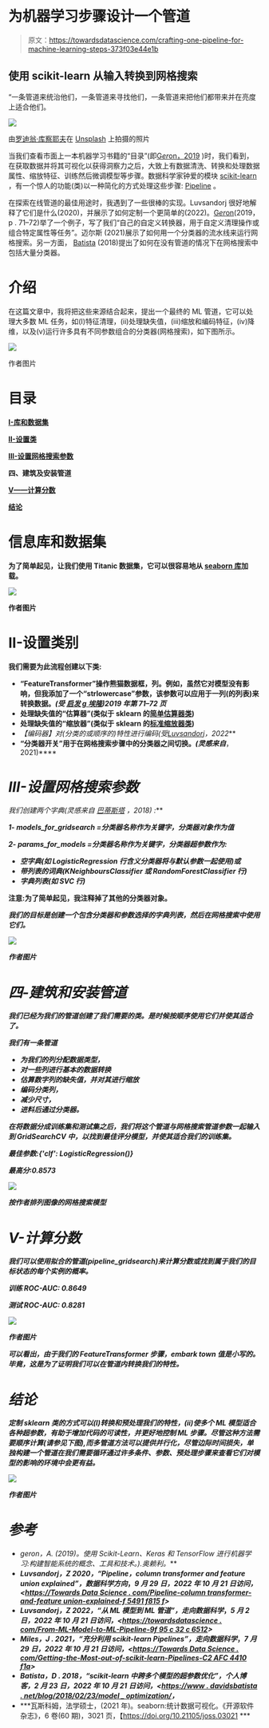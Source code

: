 # 为机器学习步骤设计一个管道

> 原文：<https://towardsdatascience.com/crafting-one-pipeline-for-machine-learning-steps-373f03e44e1b>

## 使用 scikit-learn 从输入转换到网格搜索

“一条管道来统治他们，一条管道来寻找他们，一条管道来把他们都带来并在亮度上适合他们。

![](img/417ff8a693adb5c2cde6d96752e12964.png)

由[罗迪翁·库察耶夫](https://unsplash.com/es/@frostroomhead?utm_source=medium&utm_medium=referral)在 [Unsplash](https://unsplash.com?utm_source=medium&utm_medium=referral) 上拍摄的照片

当我们查看市面上一本机器学习书籍的“目录”(即[G*er*on，2019](#0195) )时，我们看到，在获取数据并将其可视化以获得洞察力之后，大致上有数据清洗、转换和处理数据属性、缩放特征、训练然后微调模型等步骤。数据科学家钟爱的模块 [scikit-learn](https://scikit-learn.org/stable/) ，有一个惊人的功能(类)以一种简化的方式处理这些步骤: [Pipeline](https://scikit-learn.org/stable/modules/generated/sklearn.pipeline.Pipeline.html) 。

在探索在线管道的最佳用途时，我遇到了一些很棒的实现。Luvsandorj 很好地解释了它们是什么(2020)，并展示了如何定制一个更简单的(2022)。[G*er*on](#0195)(2019，p . 71–72)举了一个例子，写了我们“自己的自定义转换器，用于自定义清理操作或组合特定属性等任务”。迈尔斯 (2021)展示了如何用一个分类器的流水线来运行网格搜索。另一方面， [Batista](#0195) (2018)提出了如何在没有管道的情况下在网格搜索中包括大量分类器。

# 介绍

在这篇文章中，我将把这些来源结合起来，提出一个最终的 ML 管道，它可以处理大多数 ML 任务，如(I)特征清理，(ii)处理缺失值，(iii)缩放和编码特征，(iv)降维，以及(v)运行许多具有不同参数组合的分类器(网格搜索)，如下图所示。

![](img/91ac7a84d5ff8b4aee01b67934aa31e7.png)

作者图片

# 目录

[**I-库和数据集**](#15c5)

[**II-设置类**](#a59b)

[**III-设置网格搜索参数**](#3134)

[](#ea63)**四、建筑及安装管道**

**[**V——计算分数**](#190c)**

**[**结论**](#8381)**

# ****信息库和数据集****

**为了简单起见，让我们使用 Titanic 数据集，它可以很容易地从 [seaborn 库](#0195)加载。**

**![](img/32e803effc321c6c8fa8b58809929831.png)**

**作者图片**

# ****II-设置类别****

**我们需要为此流程创建以下类:**

*   **“FeatureTransformer”操作熊猫数据框，列。例如，虽然它对模型没有影响，但我添加了一个“strlowercase”参数，该参数可以应用于一列(的列表)来转换数据。*(受* [*启发 g 埃隆*](#0195)*)2019 年第 71–72 页***
*   **处理缺失值的“估算器”(类似于 sklearn 的[简单估算器类](https://scikit-learn.org/stable/modules/generated/sklearn.impute.SimpleImputer.html))**
*   **处理缺失值的“缩放器”(类似于 sklearn 的[标准缩放器类](https://scikit-learn.org/stable/modules/generated/sklearn.preprocessing.StandardScaler.html))**
*   **【编码器】对(分类的或顺序的)特性进行编码*(受*[*Luvsandorj*](#0195)*，2022***
*   **“分类器开关”用于在网格搜索步骤中的分类器之间切换。*(灵感来自*[](#0195)**，2021)****

# *****III-设置网格搜索参数*****

***我们创建两个字典*(灵感来自* [*巴蒂斯塔*](#0195) *，2018)* :***

***1- models_for_gridsearch =分类器名称作为关键字，分类器对象作为值***

***2- params_for_models =分类器名称作为关键字，分类器超参数作为:***

*   ***空字典(如 LogisticRegression 行含义分类器将与默认参数一起使用)或***
*   ***带列表的词典(KNeighboursClassifier 或 RandomForestClassifier 行)***
*   ***字典列表(如 SVC 行)***

****注意:为了简单起见，我注释掉了其他的分类器对象。****

***我们的目标是创建一个包含分类器和参数选择的字典列表，然后在网格搜索中使用它们。***

***![](img/20d4d8ad34a915a81e371ee858040fbc.png)***

***作者图片***

# *****四-建筑和安装管道*****

***我们已经为我们的管道创建了我们需要的类。是时候按顺序使用它们并使其适合了。***

***我们有一条管道***

*   ***为我们的列分配数据类型，***
*   ***对一些列进行基本的数据转换***
*   ***估算数字列的缺失值，并对其进行缩放***
*   ***编码分类列，***
*   ***减少尺寸，***
*   ***进料后通过分类器。***

***在将数据分成训练集和测试集之后，我们将这个管道与网格搜索管道参数一起输入到 GridSearchCV 中，以找到最佳评分模型，并使其适合我们的训练集。***

***最佳参数:{'clf': LogisticRegression()}***

***最高分:0.8573***

***![](img/52a39ad4da6685a97a3a9bb1fd3c5c40.png)***

***按作者排列图像的网格搜索模型***

# *****V-计算分数*****

***我们可以使用拟合的管道(pipeline_gridsearch)来计算分数或找到属于我们的目标状态的每个实例的概率。***

***训练 ROC-AUC: 0.8649***

***测试 ROC-AUC: 0.8281***

***![](img/6ec259f94dc57c0974ba17c28ac538e4.png)***

***作者图片***

***可以看出，由于我们的 FeatureTransformer 步骤，embark town 值是小写的。毕竟，这是为了证明我们可以在管道内转换我们的特性。***

# ***结论***

***定制 sklearn 类的方式可以(I)转换和预处理我们的特性，(ii)使多个 ML 模型适合各种超参数，有助于增加代码的可读性，并更好地控制 ML 步骤。尽管这种方法需要顺序计算(请参见下图),而多管道方法可以提供并行化，尽管边际时间损失，**单独构建一个管道**在我们需要循环通过许多条件、参数、预处理步骤来查看它们对模型的影响的环境中会更有益。***

***![](img/91ac7a84d5ff8b4aee01b67934aa31e7.png)***

***作者图片***

# ***参考***

*   ***g*er*on，A. (2019)。使用 Scikit-Learn、Keras 和 TensorFlow 进行机器学习:构建智能系统的概念、工具和技术。).奥赖利。***
*   ***Luvsandorj，Z 2020，“Pipeline，column transformer and feature union explained”，数据科学方向*，*9 月 29 日，2022 年 10 月 21 日访问，<[https://Towards Data Science . com/Pipeline-column transformer-and-feature union-explained-f 5491 f815 f](/pipeline-columntransformer-and-featureunion-explained-f5491f815f)>***
*   ***Luvsandorj，Z 2022，“从 ML 模型到 ML 管道”，走向数据科学*，*5 月 2 日，2022 年 10 月 21 日访问，<[https://towardsdatascience . com/From-ML-Model-to-ML-Pipeline-9f 95 c 32 c 6512](/from-ml-model-to-ml-pipeline-9f95c32c6512)>***
*   ***Miles，J . 2021，“充分利用 scikit-learn Pipelines”，走向数据科学*，*7 月 29 日，2022 年 10 月 21 日访问，<[https://Towards Data Science . com/Getting-the-Most-out-of-scikit-learn-Pipelines-C2 AFC 4410 f1a](/getting-the-most-out-of-scikit-learn-pipelines-c2afc4410f1a)>***
*   ***Batista，D . 2018，“scikit-learn 中跨多个模型的超参数优化”，个人博客，2 月 23 日，2022 年 10 月 21 日访问，<[https://www . davidsbatista . net/blog/2018/02/23/model _ optimization/](https://www.davidsbatista.net/blog/2018/02/23/model_optimization/)，***
*   ***瓦斯科姆，法学硕士，(2021 年)。seaborn:统计数据可视化。《开源软件杂志》，6 卷(60 期)，3021 页，【https://doi.org/10.21105/joss.03021 ***